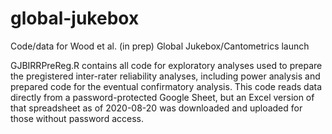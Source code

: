 # global-jukebox
Code/data for Wood et al. (in prep) Global Jukebox/Cantometrics launch

GJBIRRPreReg.R contains all code for exploratory analyses used to prepare the pregistered inter-rater reliability analyses, including power analysis and prepared code for the eventual confirmatory analysis. This code reads data directly from a password-protected Google Sheet, but an Excel version of that spreadsheet as of 2020-08-20 was downloaded and uploaded for those without password access.

